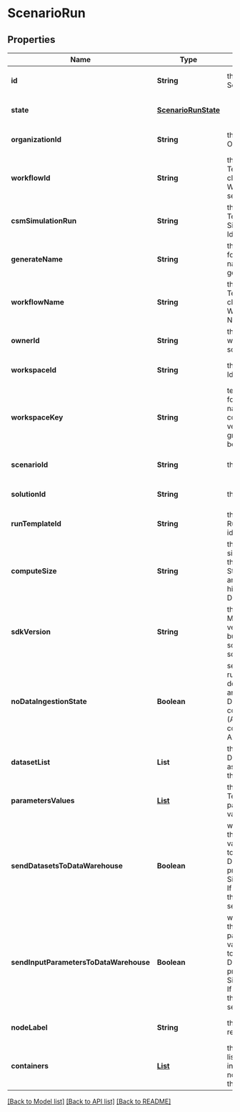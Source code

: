 # ScenarioRun
## Properties

Name | Type | Description | Notes
------------ | ------------- | ------------- | -------------
**id** | **String** | the ScenarioRun | [optional] [default to null]
**state** | [**ScenarioRunState**](ScenarioRunState.md) |  | [optional] [default to null]
**organizationId** | **String** | the Organization id | [optional] [default to null]
**workflowId** | **String** | the Cosmo Tech compute cluster Argo Workflow Id to search | [optional] [default to null]
**csmSimulationRun** | **String** | the Cosmo Tech Simulation Run Id | [optional] [default to null]
**generateName** | **String** | the base name for workflow name generation | [optional] [default to null]
**workflowName** | **String** | the Cosmo Tech compute cluster Argo Workflow Name | [optional] [default to null]
**ownerId** | **String** | the user id which own this scenariorun | [optional] [default to null]
**workspaceId** | **String** | the Workspace Id | [optional] [default to null]
**workspaceKey** | **String** | technical key for resource name convention and version grouping. Must be unique | [optional] [default to null]
**scenarioId** | **String** | the Scenario Id | [optional] [default to null]
**solutionId** | **String** | the Solution Id | [optional] [default to null]
**runTemplateId** | **String** | the Solution Run Template id | [optional] [default to null]
**computeSize** | **String** | the compute size needed for this Analysis. Standard sizes are basic and highcpu. Default is basic | [optional] [default to null]
**sdkVersion** | **String** | the MAJOR.MINOR version used to build the solution solution | [optional] [default to null]
**noDataIngestionState** | **Boolean** | set to true if the run template does not use any Datawarehouse consumers (AMQP consumers for Azure) | [optional] [default to null]
**datasetList** | **List** | the list of Dataset Id associated to this Analysis | [optional] [default to null]
**parametersValues** | [**List**](RunTemplateParameterValue.md) | the list of Run Template parameters values | [optional] [default to null]
**sendDatasetsToDataWarehouse** | **Boolean** | whether or not the Datasets values are send to the DataWarehouse prior to Simulation Run. If not set follow the Workspace setting | [optional] [default to null]
**sendInputParametersToDataWarehouse** | **Boolean** | whether or not the input parameters values are send to the DataWarehouse prior to Simulation Run. If not set follow the Workspace setting | [optional] [default to null]
**nodeLabel** | **String** | the node label request | [optional] [default to null]
**containers** | [**List**](ScenarioRunContainer.md) | the containers list. This information is not returned by the API. | [optional] [default to null]

[[Back to Model list]](../README.md#documentation-for-models) [[Back to API list]](../README.md#documentation-for-api-endpoints) [[Back to README]](../README.md)

